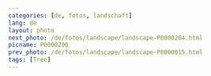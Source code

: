 ```yaml
---
categories: [de, fotos, landschaft]
lang: de
layout: photo
next_photo: /de/fotos/landscape/landscape-P0000204.html
picname: P0000206
prev_photo: /de/fotos/landscape/landscape-P0000015.html
tags: [Tree]
---
```

